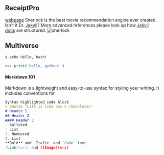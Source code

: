 ## ReceiptPro
[webpage](https://ldynia.github.io/flask-sherlock/)
Sherlock is the best movie recommendation engine ever created. Isn't it Dr. [Jekyll](https://jekyllrb.com/)? More advanced references please look up how [Jekyll docs](https://github.com/jekyll/jekyll/tree/master/docs) are structured.
![sherlock](https://c8.alamy.com/comp/HHCX7G/sherlock-holmes-with-computer-laptop-silhouette-sitting-in-rocking-HHCX7G.jpg)
## Multiverse
```bash
$ echo Hello, bash!
```
```python
>>> print('Hello, python!')
```
#### Markdown 101
Markdown is a lightweight and easy-to-use syntax for styling your writing. It includes conventions for
```markdown
Syntax highlighted code block
> Quotes "Life is like box o chocolates"
# Header 1
## Header 2
#### Header 3
- Bulleted
- List
1. Numbered
2. List
**Bold** and _Italic_ and `Code` text
[Link](url) and ![Image](src)
```
